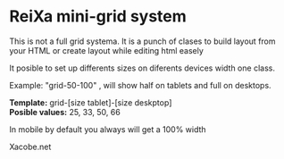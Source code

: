 <h1> ReiXa mini-grid system </h1>

This is not a full grid systema. It is a punch of clases to build layout from your HTML 
or create layout while editing html easely

It posible to set up differents sizes on diferents devices width one class.

Example: "grid-50-100" , will show half on tablets and full on desktops.<br>

<b>Template:</b> grid-[size tablet]-[size deskptop] <br>
<b>Posible values:</b> 25, 33, 50, 66

In mobile by default you always will get a 100% width

Xacobe.net
